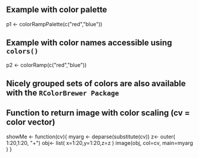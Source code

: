 ## Example with color palette
p1 <- colorRampPalette(c("red","blue"))
## Example with color names accessible using `colors()`
p2 <- colorRamp(c("red","blue"))
## Nicely grouped sets of colors are also available with the `RColorBrewer Package`


## Function to return image with color scaling (cv = color vector)
showMe <- function(cv){
  myarg <- deparse(substitute(cv))
  z<- outer( 1:20,1:20, "+")
  obj<- list( x=1:20,y=1:20,z=z )
  image(obj, col=cv, main=myarg  )
}
